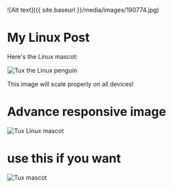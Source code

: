 ![Alt text]({{ site.baseurl }}/media/images/190774.jpg)

# My Linux Post

Here's the Linux mascot:

<img src="../../media/images/190774.jpg" alt="Tux the Linux penguin" style="max-width: 100%; height: auto; border: 1px solid #ddd;">

This image will scale properly on all devices!


# Advance responsive image
<img src="../../media/images/190774.jpg" 
     srcset="../../media/images/190774.jpg 480w,
             ../../media/images/190774.jpg 768w,
             ../../media/images/190774.jpg 1200w"
     sizes="(max-width: 600px) 480px,
            (max-width: 1000px) 768px,
            1200px"
     alt="Tux Linux mascot"
     style="max-width: 100%; height: auto;">


# use this if you want
![Tux mascot](../../media/images/190774.jpg)
